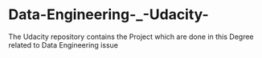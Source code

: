 # Data-Engineering-_-Udacity-
The Udacity repository contains the Project which are done in this Degree related to Data Engineering issue
